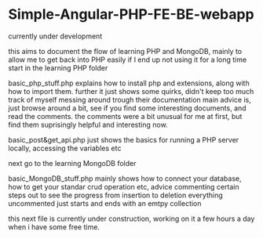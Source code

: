 # Simple-Angular-PHP-FE-BE-webapp
currently under development

this aims to document the flow of learning PHP and MongoDB, mainly to allow me to get back into PHP easily if I end up not using it for a long time
start in the learning PHP folder
  
  basic_php_stuff.php explains how to install php and extensions, along with how to import them. further it just shows some quirks, didn't keep too much track of myself messing around trough their documentation
  main advice is, just browse around a bit, see if you find some interesting documents, and read the comments.
  the comments were a bit unusual for me at first, but find them suprisingly helpful and interesting now.
  
  basic_post&get_api.php just shows the basics for running a PHP server locally, accessing the variables etc
  
next go to the learning MongoDB folder
  
  basic_MongoDB_stuff.php mainly shows how to connect your database, how to get your standar crud operation etc, advice commenting certain steps out to see the progress from insertion to deletion
  everything uncommented just starts and ends with an emtpy collection
  
  this next file is currently under construction, working on it a few hours a day when i have some free time.
